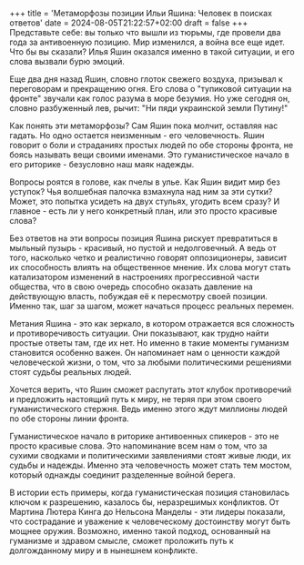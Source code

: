 +++
title = 'Метаморфозы позиции Ильи Яшина: Человек в поисках ответов'
date = 2024-08-05T21:22:57+02:00
draft = false
+++
Представьте себе: вы только что вышли из тюрьмы, где провели два года за антивоенную позицию. Мир изменился, а война все еще идет. Что бы вы сказали? Илья Яшин оказался именно в такой ситуации, и его слова вызвали бурю эмоций. 

Еще два дня назад Яшин, словно глоток свежего воздуха, призывал к переговорам и прекращению огня. Его слова о "тупиковой ситуации на фронте" звучали как голос разума в море безумия. Но уже сегодня он, словно разбуженный лев, рычит: "Ни пяди украинской земли Путину!" 

Как понять эти метаморфозы? Сам Яшин пока молчит, оставляя нас гадать. Но одно остается неизменным - его человечность. Яшин говорит о боли и страданиях простых людей по обе стороны фронта, не боясь называть вещи своими именами. Это гуманистическое начало в его риторике - безусловно наш маяк надежды. 

Вопросы роятся в голове, как пчелы в улье. Как Яшин видит мир без уступок? Чья волшебная палочка взмахнула над ним за эти сутки? Может, это попытка усидеть на двух стульях, угодить всем сразу? И главное - есть ли у него конкретный план, или это просто красивые слова? 

Без ответов на эти вопросы позиция Яшина рискует превратиться в мыльный пузырь - красивый, но пустой и недолговечный. А ведь от того, насколько четко и реалистично говорят оппозиционеры, зависит их способность влиять на общественное мнение. Их слова могут стать катализатором изменений в настроениях прогрессивной части общества, что в свою очередь способно оказать давление на действующую власть, побуждая её к пересмотру своей позиции. Именно так, шаг за шагом, может начаться процесс реальных перемен. 

Метания Яшина - это как зеркало, в котором отражается вся сложность и противоречивость ситуации. Они показывают, как трудно найти простые ответы там, где их нет. Но именно в такие моменты гуманизм становится особенно важен. Он напоминает нам о ценности каждой человеческой жизни, о том, что за любыми политическими решениями стоят судьбы реальных людей. 

Хочется верить, что Яшин сможет распутать этот клубок противоречий и предложить настоящий путь к миру, не теряя при этом своего гуманистического стержня. Ведь именно этого ждут миллионы людей по обе стороны линии фронта. 

Гуманистическое начало в риторике антивоенных спикеров - это не просто красивые слова. Это напоминание всем нам о том, что за сухими сводками и политическими заявлениями стоят живые люди, их судьбы и надежды. Именно эта человечность может стать тем мостом, который однажды соединит разделенные войной берега. 

В истории есть примеры, когда гуманистическая позиция становилась ключом к разрешению, казалось бы, неразрешимых конфликтов. От Мартина Лютера Кинга до Нельсона Манделы - эти лидеры показали, что сострадание и уважение к человеческому достоинству могут быть мощнее оружия. Возможно, именно такой подход, основанный на гуманизме и здравом смысле, сможет проложить путь к долгожданному миру и в нынешнем конфликте.